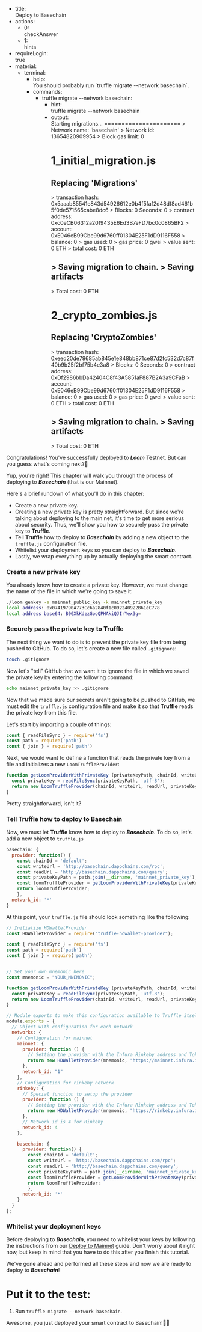 

<div id="front-matter"><ul><li><div class="yaml-key" translate="no" has_child_nodes="no">title: </div><div class="yaml-value">Deploy to Basechain</div></li><li><div class="yaml-key" translate="no" has_child_nodes="yes">actions: </div><ul><li><div class="yaml-key" translate="no" has_child_nodes="no">0: </div><div class="yaml-value">checkAnswer</div></li><li><div class="yaml-key" translate="no" has_child_nodes="no">1: </div><div class="yaml-value">hints</div></li></ul></li><li><div class="yaml-key" translate="no" has_child_nodes="no">requireLogin: </div><div class="yaml-value">true</div></li><li><div class="yaml-key" translate="no" has_child_nodes="yes">material: </div><ul><li><div class="yaml-key" translate="no" has_child_nodes="yes">terminal: </div><ul><li><div class="yaml-key" translate="no" has_child_nodes="no">help: </div><div class="yaml-value">You should probably run `truffle migrate --network basechain`.</div></li><li><div class="yaml-key" translate="no" has_child_nodes="yes">commands: </div><ul><li><div class="yaml-key" translate="no" has_child_nodes="yes">truffle migrate --network basechain: </div><ul><li><div class="yaml-key" translate="no" has_child_nodes="no">hint: </div><div class="yaml-value">truffle migrate --network basechain</div></li><li><div class="yaml-key" translate="no" has_child_nodes="no">output: </div><div class="yaml-value">Starting migrations...
======================
&gt; Network name:    'basechain'
&gt; Network id:      13654820909954
&gt; Block gas limit: 0


1_initial_migration.js
======================

Replacing 'Migrations'
----------------------
&gt; transaction hash:    0x5aaab85541e843d54926612e0b4f5faf2d48df8ad461b5f0de571565cabe8dc6
&gt; Blocks: 0            Seconds: 0
&gt; contract address:    0xc0eCB06312a20f9435E6Ed3B7eFD7bc0c0865BF2
&gt; account:             0xE046eB99Cbe99d6760ff01304E25F1dD9116F558
&gt; balance:             0
&gt; gas used:            0
&gt; gas price:           0 gwei
&gt; value sent:          0 ETH
&gt; total cost:          0 ETH


&gt; Saving migration to chain.
&gt; Saving artifacts
-------------------------------------
&gt; Total cost:                   0 ETH

2_crypto_zombies.js
=================

Replacing 'CryptoZombies'
-----------------------
&gt; transaction hash:    0xeed20de79685ab845e1e848bb871ce87d2fc532d7c87f40b9b25f2bf75b4e3a8
&gt; Blocks: 0            Seconds: 0
&gt; contract address:    0xDf2986bbDa42404C8f43A5851aF887B2A3a9CFaB
&gt; account:             0xE046eB99Cbe99d6760ff01304E25F1dD9116F558
&gt; balance:             0
&gt; gas used:            0
&gt; gas price:           0 gwei
&gt; value sent:          0 ETH
&gt; total cost:          0 ETH


&gt; Saving migration to chain.
&gt; Saving artifacts
-------------------------------------
&gt; Total cost:                   0 ETH</div></li></ul></li></ul></li></ul></li></ul></li></ul></div>

Congratulations! You've successfully deployed to **_Loom_** Testnet. But can you guess what's coming next?🤔

Yup, you're right! This chapter will walk you through the process of deploying to **_Basechain_** (that is our Mainnet).

Here's a brief rundown of what you'll do in this chapter:

- Create a new private key.
- Creating a new private key is pretty straightforward. But since we're talking about deploying to the main net, it's time to get more serious about security. Thus, we'll show you how to securely pass the private key to **Truffle**.
- Tell **Truffle** how to deploy to **_Basechain_** by adding a new object to the `truffle.js` configuration file.
- Whitelist your deployment keys so you can deploy to **_Basechain_**.
- Lastly, we wrap everything up by actually deploying the smart contract.

### Create a new private key

You already know how to create a private key. However, we must change the name of the file in which we're going to save it:

```bash
./loom genkey -a mainnet_public_key -k mainnet_private_key
local address: 0x07419790A773Cc6a2840f1c092240922B61eC778
local address base64: B0GXkKdzzGooQPHAkiQJIrYex3g=
```

### Securely pass the private key to Truffle

The next thing we want to do is to prevent the private key file from being pushed to GitHub. To do so, let's create a new file called `.gitignore`:

```bash
touch .gitignore
```

Now let's "tell" GitHub that we want it to ignore the file in which we saved the private key by entering the following command:

```bash
echo mainnet_private_key >> .gitignore
```

Now that we made sure our secrets aren't going to be pushed to GitHub, we must edit the `truffle.js` configuration file and make it so that **Truffle** reads the private key from this file.

Let's start by importing a couple of things:

```js
const { readFileSync } = require('fs')
const path = require('path')
const { join } = require('path')
```

Next, we would want to define a function that reads the private key from a file and initializes a new `LoomTruffleProvider`:

```js
function getLoomProviderWithPrivateKey (privateKeyPath, chainId, writeUrl, readUrl) {
  const privateKey = readFileSync(privateKeyPath, 'utf-8');
  return new LoomTruffleProvider(chainId, writeUrl, readUrl, privateKey);
}
```

Pretty straightforward, isn't it?

### Tell Truffle how to deploy to Basechain

Now, we must let **Truffle** know how to deploy to **_Basechain_**. To do so, let's add a new object to `truffle.js`

```js
basechain: {
  provider: function() {
    const chainId = 'default';
    const writeUrl = 'http://basechain.dappchains.com/rpc';
    const readUrl = 'http://basechain.dappchains.com/query';
    const privateKeyPath = path.join(__dirname, 'mainnet_private_key');
    const loomTruffleProvider = getLoomProviderWithPrivateKey(privateKeyPath, chainId, writeUrl, readUrl);
    return loomTruffleProvider;
    },
  network_id: '*'
}
```

At this point, your `truffle.js` file should look something like the following:

```js
// Initialize HDWalletProvider
const HDWalletProvider = require("truffle-hdwallet-provider");

const { readFileSync } = require('fs')
const path = require('path')
const { join } = require('path')


// Set your own mnemonic here
const mnemonic = "YOUR_MNEMONIC";

function getLoomProviderWithPrivateKey (privateKeyPath, chainId, writeUrl, readUrl) {
  const privateKey = readFileSync(privateKeyPath, 'utf-8');
  return new LoomTruffleProvider(chainId, writeUrl, readUrl, privateKey);
}

// Module exports to make this configuration available to Truffle itself
module.exports = {
  // Object with configuration for each network
  networks: {
    // Configuration for mainnet
    mainnet: {
      provider: function () {
        // Setting the provider with the Infura Rinkeby address and Token
        return new HDWalletProvider(mnemonic, "https://mainnet.infura.io/v3/YOUR_TOKEN")
      },
      network_id: "1"
    },
    // Configuration for rinkeby network
    rinkeby: {
      // Special function to setup the provider
      provider: function () {
        // Setting the provider with the Infura Rinkeby address and Token
        return new HDWalletProvider(mnemonic, "https://rinkeby.infura.io/v3/YOUR_TOKEN")
      },
      // Network id is 4 for Rinkeby
      network_id: 4
    },

    basechain: {
      provider: function() {
        const chainId = 'default';
        const writeUrl = 'http://basechain.dappchains.com/rpc';
        const readUrl = 'http://basechain.dappchains.com/query';
        const privateKeyPath = path.join(__dirname, 'mainnet_private_key');
        const loomTruffleProvider = getLoomProviderWithPrivateKey(privateKeyPath, chainId, writeUrl, readUrl);
        return loomTruffleProvider;
        },
      network_id: '*'
    }
  }
};
```

### Whitelist your deployment keys

Before deploying to **_Basechain_**, you need to whitelist your keys by following the instructions from our <a href="https://loomx.io/developers/en/deploy-loom-mainnet.html" target=_blank>Deploy to Mainnet</a> guide. Don't worry about it right now, but keep in mind that you have to do this after you finish this tutorial.

We've gone ahead and performed all these steps and now we are ready to deploy to **_Basechain_**!

# Put it to the test:

1. Run `truffle migrate --network basechain`.

Awesome, you just deployed your smart contract to Basechain!👏🏻
